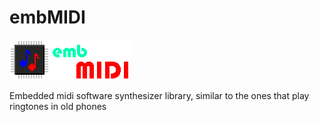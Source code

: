 # embMIDI
![logo](embmidi.png)

Embedded midi software synthesizer library, similar to the ones that play ringtones in old phones
